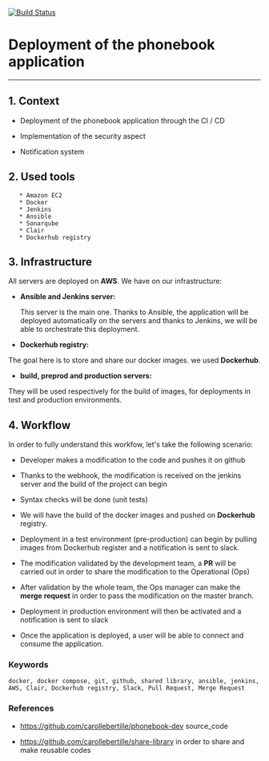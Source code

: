 [![Build Status](http://34.204.91.44:8080/buildStatus/icon?job=phonebook)](http://34.204.91.44:8080/job/phonebook/)
# Deployment of the phonebook application

___________________________________________________

## 1. **Context**
   
   * Deployment of the phonebook application through the CI / CD
   
   * Implementation of the security aspect
   
   * Notification system

## 2. **Used tools**
   
       * Amazon EC2                                       
       * Docker
       * Jenkins 
       * Ansible                                         
       * Sonarqube                                        
       * Clair                                           
       * Dockerhub registry

## 3. **Infrastructure**
   

All servers are deployed on **AWS**.
We have on our infrastructure:

- **Ansible and Jenkins server:**
  
  This server is the main one. Thanks to Ansible, the application will be deployed automatically on the servers and thanks to Jenkins, we will be able to orchestrate this deployment.

- **Dockerhub registry:**

The goal here is to store and share our docker images. we used **Dockerhub**. 

- **build, preprod and production servers:**

They will be used respectively for the build of images, for deployments in test and production environments.

## 4. **Workflow**
In order to fully understand this workfow, let's take the following scenario:

- Developer makes a modification to the code and pushes it on github

- Thanks to the webhook, the modification is received on the jenkins server and the build of the project can begin

- Syntax checks will be done (unit tests)

- We will have the build of the docker images and pushed on  **Dockerhub** registry. 

- Deployment in a test environment (pre-production) can begin by pulling images from Dockerhub register and a notification is sent to slack.

- The modification validated by the development team, a **PR** will be carried out in order to share the modification to the Operational (Ops)

- After validation by the whole team, the Ops manager can make the **merge request** in order to pass the modification on the master branch.

- Deployment in production environment will then be activated and a notification is sent to slack

- Once the application is deployed, a user will be able to connect and consume the application.

### Keywords

```
docker, docker compose, git, github, shared library, ansible, jenkins, AWS, Clair, Dockerhub registry, Slack, Pull Request, Merge Request
```

### References

* https://github.com/carollebertille/phonebook-dev source_code

* https://github.com/carollebertille/share-library in order to share and make reusable codes
